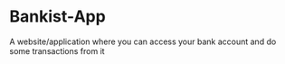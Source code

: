 # Bankist-App
A website/application where you can access your bank account and do some transactions from it
